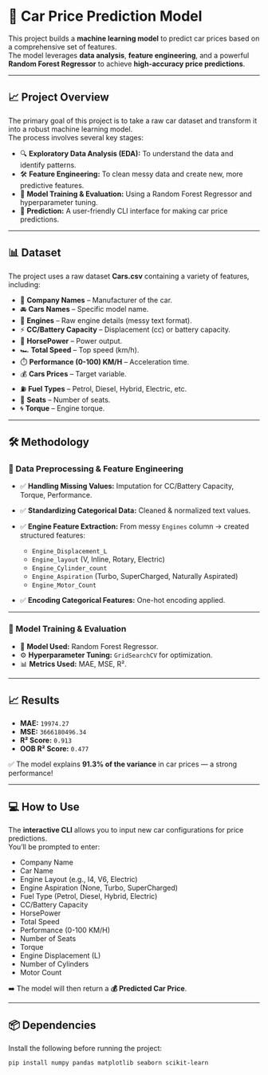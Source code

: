 # 🚗 Car Price Prediction Model

This project builds a **machine learning model** to predict car prices based on a comprehensive set of features.  
The model leverages **data analysis**, **feature engineering**, and a powerful **Random Forest Regressor** to achieve **high-accuracy price predictions**.

---

## 📈 Project Overview
The primary goal of this project is to take a raw car dataset and transform it into a robust machine learning model.  
The process involves several key stages:

- 🔍 **Exploratory Data Analysis (EDA):** To understand the data and identify patterns.  
- 🛠️ **Feature Engineering:** To clean messy data and create new, more predictive features.  
- 🤖 **Model Training & Evaluation:** Using a Random Forest Regressor and hyperparameter tuning.  
- 🎯 **Prediction:** A user-friendly CLI interface for making car price predictions.  

---

## 📊 Dataset
The project uses a raw dataset **Cars.csv** containing a variety of features, including:

- 🏢 **Company Names** – Manufacturer of the car.  
- 🚘 **Cars Names** – Specific model name.  
- 🔧 **Engines** – Raw engine details (messy text format).  
- ⚡ **CC/Battery Capacity** – Displacement (cc) or battery capacity.  
- 🐎 **HorsePower** – Power output.  
- 🏎️ **Total Speed** – Top speed (km/h).  
- ⏱️ **Performance (0-100) KM/H** – Acceleration time.  
- 💰 **Cars Prices** – Target variable.  
- ⛽ **Fuel Types** – Petrol, Diesel, Hybrid, Electric, etc.  
- 💺 **Seats** – Number of seats.  
- 🌀 **Torque** – Engine torque.  

---

## 🛠️ Methodology

### 🔹 Data Preprocessing & Feature Engineering
- ✅ **Handling Missing Values:** Imputation for CC/Battery Capacity, Torque, Performance.  
- ✅ **Standardizing Categorical Data:** Cleaned & normalized text values.  
- ✅ **Engine Feature Extraction:** From messy `Engines` column → created structured features:  
  - `Engine_Displacement_L`  
  - `Engine_layout` (V, Inline, Rotary, Electric)  
  - `Engine_Cylinder_count`  
  - `Engine_Aspiration` (Turbo, SuperCharged, Naturally Aspirated)  
  - `Engine_Motor_Count`  

- ✅ **Encoding Categorical Features:** One-hot encoding applied.  

---

### 🤖 Model Training & Evaluation
- 📌 **Model Used:** Random Forest Regressor.  
- ⚙️ **Hyperparameter Tuning:** `GridSearchCV` for optimization.  
- 📊 **Metrics Used:** MAE, MSE, R².  

---

## 📈 Results

- **MAE:** `19974.27`  
- **MSE:** `3666180496.34`  
- **R² Score:** `0.913`  
- **OOB R² Score:** `0.477`  

✅ The model explains **91.3% of the variance** in car prices — a strong performance!  

---

## 💻 How to Use

The **interactive CLI** allows you to input new car configurations for price predictions.  
You’ll be prompted to enter:

- Company Name  
- Car Name  
- Engine Layout (e.g., I4, V6, Electric)  
- Engine Aspiration (None, Turbo, SuperCharged)  
- Fuel Type (Petrol, Diesel, Hybrid, Electric)  
- CC/Battery Capacity  
- HorsePower  
- Total Speed  
- Performance (0-100 KM/H)  
- Number of Seats  
- Torque  
- Engine Displacement (L)  
- Number of Cylinders  
- Motor Count  

➡️ The model will then return a **💰 Predicted Car Price**.  

---

## 📦 Dependencies
Install the following before running the project:

```bash
pip install numpy pandas matplotlib seaborn scikit-learn
